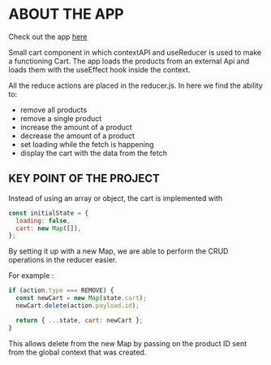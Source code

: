 # ABOUT THE APP

Check out the app [here](https://starlit-dolphin-21f139.netlify.app)

Small cart component in which contextAPI and useReducer is used to make a functioning Cart.
The app loads the products from an external Api and loads them with the useEffect hook inside the context.

All the reduce actions are placed in the reducer.js. In here we find the ability to:

- remove all products
- remove a single product
- increase the amount of a product
- decrease the amount of a product
- set loading while the fetch is happening
- display the cart with the data from the fetch

## KEY POINT OF THE PROJECT

Instead of using an array or object, the cart is implemented with

```js
const initialState = {
  loading: false,
  cart: new Map([]),
};
```

By setting it up with a new Map, we are able to perform the CRUD operations in the reducer easier.

For example :

```js
if (action.type === REMOVE) {
  const newCart = new Map(state.cart);
  newCart.delete(action.payload.id);

  return { ...state, cart: newCart };
}
```

This allows delete from the new Map by passing on the product ID sent from the global context that was created.
